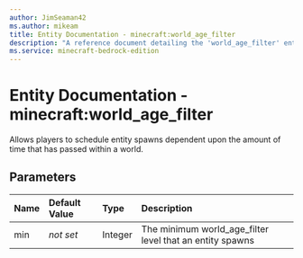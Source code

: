 ```yaml
---
author: JimSeaman42
ms.author: mikeam
title: Entity Documentation - minecraft:world_age_filter
description: "A reference document detailing the 'world_age_filter' entity filter"
ms.service: minecraft-bedrock-edition
---
```


# Entity Documentation - minecraft:world_age_filter

Allows players to schedule entity spawns dependent upon the amount of time that has passed within a world.

## Parameters

|Name |Default Value|Type |Description |
|:-----------|:-----------|:-----------|:-----------|
| min | *not set* |Integer | The minimum world_age_filter level that an entity spawns |
